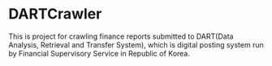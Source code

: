 # DARTCrawler
This is project for crawling finance reports submitted to DART(Data Analysis, Retrieval and Transfer System), which is digital posting system run by Financial Supervisory Service in Republic of Korea.
